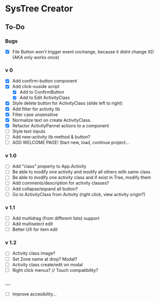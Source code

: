 # SysTree Creator

## To-Do

### Bugs
- [x] File Button won't trigger event onchange, because it didnt change XD (AKA only works once)

### v 0
- [x] Add confirm-button component
- [x] Add click-ouside script
	- [x] Add to ConfirmButton
	- [x] Add to Edit ActivityClass
- [x] Style delete button for ActivityClass (slide left to right)
- [x] Add filter for activity lib
- [x] Filter case unsensitive
- [x] Normalize text on create ActivityClass.
- [x] Refactor ActivityPannel actions to a component
- [ ] Style text inputs
- [ ] Add new-activity lib method & button?
- [ ] ADD WELCOME PAGE! Start new, load, continue project...

### v 1.0
- [ ] Add "class" property to App.Activity
- [ ] Be able to modify one activity and modify all others with same class
- [ ] Be able to modify one activity class and if exist in Tree, modify them
- [ ] Add comments/description for activity classes?
- [ ] Add collapse/expand all button?
- [ ] Go to ActivityClass from Activity (right click, view activity origin?)

### v 1.1
- [ ] Add multidrag (from different lists) support
- [ ] Add multiselect edit
- [ ] Better UX for item edit

### v 1.2
- [ ] Activity class image?
- [ ] Set Zone name at drop? Modal?
- [ ] Activity class create/edit on modal
- [ ] Right click menus? // Touch compatibility?

### ...
- [ ] Improve accesibility...